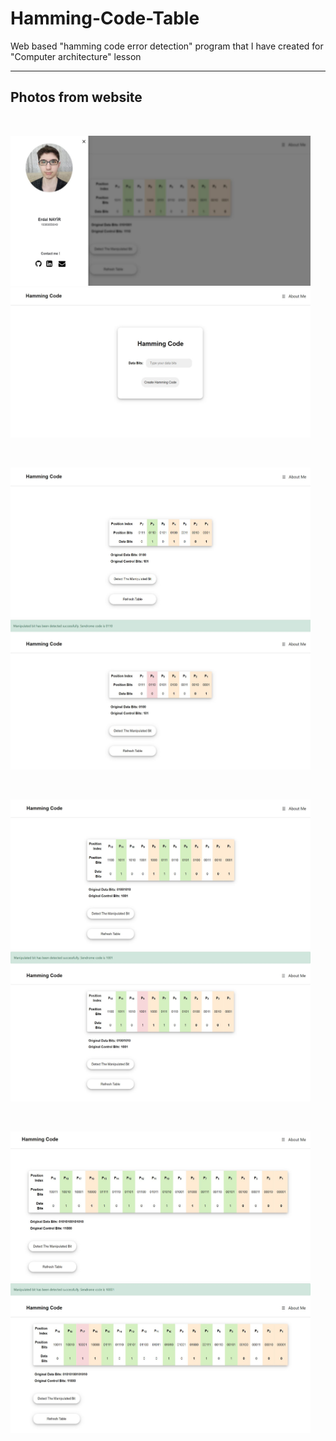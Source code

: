 # Hamming-Code-Table
Web based "hamming code error detection" program that I have created for "Computer architecture" lesson

<hr>

## Photos from website

<br>

<p float="left">
  <img src="https://github.com/ErdalNayir/Hamming-Code-Table/blob/main/photos/aboutMe.JPG" width="480" height="240" style="margin:100"/>
  <img src="https://github.com/ErdalNayir/Hamming-Code-Table/blob/main/photos/mainScreen.JPG" width="480" height="240"/> 
</p>
</br>
<p float="left">
  <img src="https://github.com/ErdalNayir/Hamming-Code-Table/blob/main/photos/hmmgCdsml.JPG" width="480" height="240"/>
  <img src="https://github.com/ErdalNayir/Hamming-Code-Table/blob/main/photos/hmmgCdsmldetected.JPG" width="480" height="240"/> 
</p>
</br>
<p float="left">
  <img src="https://github.com/ErdalNayir/Hamming-Code-Table/blob/main/photos/hmmngCd4.JPG" width="480" height="240"/>
  <img src="https://github.com/ErdalNayir/Hamming-Code-Table/blob/main/photos/hmmgCd4detected.JPG" width="480" height="240"/> 
</p>
</br>
<p float="left">
  <img src="https://github.com/ErdalNayir/Hamming-Code-Table/blob/main/photos/hmmngCd5.JPG" width="480" height="240"/>
  <img src="https://github.com/ErdalNayir/Hamming-Code-Table/blob/main/photos/hmmngCd5detected.JPG" width="480" height="240"/> 
</p>
